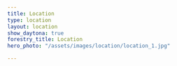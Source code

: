 ```yaml
---
title: Location
type: location
layout: location
show_daytona: true
forestry_title: Location
hero_photo: "/assets/images/location/location_1.jpg"

---
```

